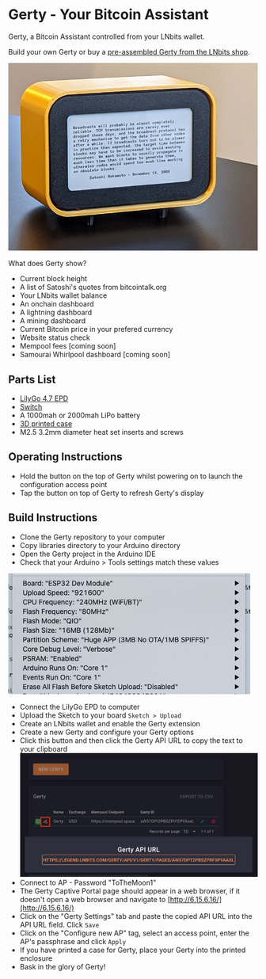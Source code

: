 # Gerty - Your Bitcoin Assistant

Gerty, a Bitcoin Assistant controlled from your LNbits wallet.

Build your own Gerty or buy a [pre-assembled Gerty from the LNbits shop](https://shop.lnbits.com/product/gerty-a-bitcoin-assistant).

![Gerty](img/gerty-satoshi2.jpg)

What does Gerty show?

+ Current block height
+ A list of Satoshi's quotes from bitcointalk.org
+ Your LNbits wallet balance
+ An onchain dashboard
+ A lightning dashboard
+ A mining dashboard
+ Current Bitcoin price in your prefered currency
+ Website status check
+ Mempool fees [coming soon]
+ Samourai Whirlpool dashboard [coming soon]

## Parts List

+ [LilyGo 4.7 EPD](http://www.lilygo.cn/prod_view.aspx?TypeId=50061&Id=1384&FId=t3:50061:3)
+ [Switch](https://www.amazon.co.uk/gp/product/B00OK9FAUW/)
+ A 1000mah or 2000mah LiPo battery
+ [3D printed case](enclosure/)
+ M2.5 3.2mm diameter heat set inserts and screws

## Operating Instructions
+ Hold the button on the top of Gerty whilst powering on to launch the configuration access point
+ Tap the button on top of Gerty to refresh Gerty's display

## Build Instructions

+ Clone the Gerty repository to your computer
+ Copy libraries directory to your Arduino directory
+ Open the Gerty project in the Arduino IDE
+ Check that your Arduino > Tools settings match these values

![](img/arduino-tool-settings.jpg)
+ Connect the LilyGo EPD to computer
+ Upload the Sketch to your board `Sketch > Upload`
+ Create an LNbits wallet and enable the Gerty extension
+ Create a new Gerty and configure your Gerty options
+ Click this button and then click the Gerty API URL to copy the text to your clipboard ![](img/lnbits-gerty-copy-url.jpg)
+ Connect to AP - Password "ToTheMoon1"
+ The Gerty Captive Portal page should appear in a web browser, if it doesn't open a web browser and navigate to [http://6.15.6.16/](http://6.15.6.16/)
+ Click on the "Gerty Settings" tab and paste the copied API URL into the API URL field. Click `Save`
+ Click on the "Configure new AP" tag, select an access point, enter the AP's passphrase and click `Apply`
+ If you have printed a case for Gerty, place your Gerty into the printed enclosure
+ Bask in the glory of Gerty!